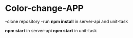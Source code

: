 # Color-change-APP

-clone repository
-run **npm install** in server-api and unit-task
 
**npm start** in server-api
**npm start** in unit-task